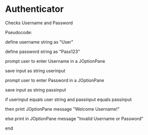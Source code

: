 # Authenticator
Checks Username and Password

Pseudocode:

define username string as "User"

define password string as "Pass123"

prompt user to enter Username in a JOptionPane

  save input as string userinput
  
prompt user to enter Password in a JOptionPane

  save input as string passinput
  
if userinput equals user string and passinput equals passinput

  then print JOptionPane message "Welcome Username!"
  
else print in JOptionPane message "Invalid Username or Password"

end
